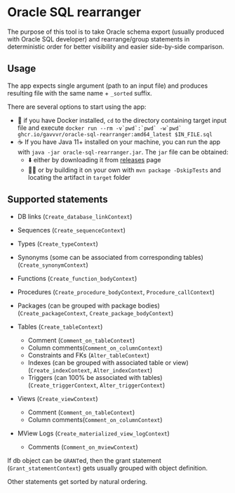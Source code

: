 Oracle SQL rearranger
===

The purpose of this tool is to take Oracle schema export 
(usually produced with Oracle SQL developer)
and rearrange/group statements in deterministic order 
for better visibility and easier side-by-side comparison.

Usage
---

The app expects single argument (path to an input file) 
and produces resulting file with the same name + `_sorted` suffix.

There are several options to start using the app:

- 🐳 if you have Docker installed, `cd` to the directory containing target input file 
  and execute ``docker run --rm -v`pwd`:`pwd` -w`pwd` ghcr.io/gavvvr/oracle-sql-rearranger:amd64_latest $IN_FILE.sql``
- ☕️ If you have Java 11+ installed on your machine, you can run the app with `java -jar oracle-sql-rearranger.jar`. 
  The `jar` file can be obtained:
  - ⬇️ either by downloading it from [releases](https://github.com/gavvvr/oracle-sql-rearranger/releases) page
  - 👨‍💻 or by building it on your own with `mvn package -DskipTests` and locating the artifact in `target` folder

Supported statements
---

- DB links (`Create_database_linkContext`)
- Sequences (`Create_sequenceContext`)
- Types (`Create_typeContext`)
- Synonyms (some can be associated from corresponding tables) (`Create_synonymContext`)

- Functions (`Create_function_bodyContext`)
- Procedures (`Create_procedure_bodyContext`, `Procedure_callContext`)
- Packages (can be grouped with package bodies) (`Create_packageContext`, `Create_package_bodyContext`)

- Tables (`Create_tableContext`)
    - Comment (`Comment_on_tableContext`)
    - Column comments(`Comment_on_columnContext`)
    - Constraints and FKs (`Alter_tableContext`)
    - Indexes (can be grouped with associated table or view) (`Create_indexContext`, `Alter_indexContext`)
    - Triggers (can 100% be associated with tables) (`Create_triggerContext`, `Alter_triggerContext`)
- Views (`Create_viewContext`)
    - Comment (`Comment_on_tableContext`)
    - Column comments(`Comment_on_columnContext`)

- MView Logs (`Create_materialized_view_logContext`)
    - Comments (`Comment_on_mviewContext`)

If db object can be `GRANT`ed, then the grant statement (`Grant_statementContext`)
gets usually grouped with object definition.

Other statements get sorted by natural ordering.
